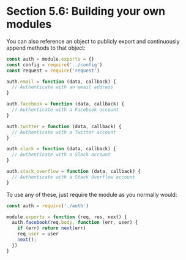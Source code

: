 # Section 5.6: Building your own modules

You can also reference an object to publicly export and continuously append methods to that object:

```js
const auth = module.exports = {}
const config = require('../config')
const request = require('request')

auth.email = function (data, callback) {
  // Authenticate with an email address
}

auth.facebook = function (data, callback) {
  // Authenticate with a Facebook account
}

auth.twitter = function (data, callback) {
  // Authenticate with a Twitter account
}

auth.slack = function (data, callback) {
  // Authenticate with a Slack account
}

auth.stack_overflow = function (data, callback) {
  // Authenticate with a Stack Overflow account
}
```

To use any of these, just require the module as you normally would:
```js
const auth = require('./auth')

module.exports = function (req, res, next) {
  auth.facebook(req.body, function (err, user) {
    if (err) return next(err)
    req.user = user
    next();
  })
}
```